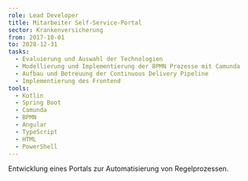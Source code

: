 ```yaml
---
role: Lead Developer
title: Mitarbeiter Self-Service-Portal
sector: Krankenversicherung
from: 2017-10-01
to: 2028-12-31
tasks:
  - Evaluierung und Auswahl der Technologien
  - Modellierung und Implementierung der BPMN Prozesse mit Camunda
  - Aufbau und Betreuung der Continuous Delivery Pipeline
  - Implementierung des Frontend
tools:
  - Kotlin
  - Spring Boot
  - Camunda
  - BPMN
  - Angular
  - TypeScript
  - HTML
  - PowerShell
---
```


Entwicklung eines Portals zur Automatisierung von Regelprozessen.
